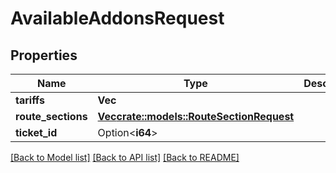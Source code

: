 # AvailableAddonsRequest

## Properties

Name | Type | Description | Notes
------------ | ------------- | ------------- | -------------
**tariffs** | **Vec<String>** |  | 
**route_sections** | [**Vec<crate::models::RouteSectionRequest>**](RouteSectionRequest.md) |  | 
**ticket_id** | Option<**i64**> |  | [optional]

[[Back to Model list]](../README.md#documentation-for-models) [[Back to API list]](../README.md#documentation-for-api-endpoints) [[Back to README]](../README.md)


